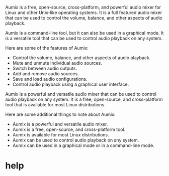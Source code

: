 Aumix is a free, open-source, cross-platform, and powerful audio mixer for Linux and other Unix-like operating systems. It is a full featured audio mixer that can be used to control the volume, balance, and other aspects of audio playback.

Aumix is a command-line tool, but it can also be used in a graphical mode. It is a versatile tool that can be used to control audio playback on any system.

Here are some of the features of Aumix:

* Control the volume, balance, and other aspects of audio playback.
* Mute and unmute individual audio sources.
* Switch between audio outputs.
* Add and remove audio sources.
* Save and load audio configurations.
* Control audio playback using a graphical user interface.

Aumix is a powerful and versatile audio mixer that can be used to control audio playback on any system. It is a free, open-source, and cross-platform tool that is available for most Linux distributions.

Here are some additional things to note about Aumix:

* Aumix is a powerful and versatile audio mixer.
* Aumix is a free, open-source, and cross-platform tool.
* Aumix is available for most Linux distributions.
* Aumix can be used to control audio playback on any system.
* Aumix can be used in a graphical mode or in a command-line mode.




# help 

```

```
